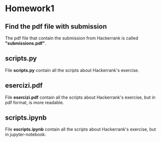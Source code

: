 # Homework1

## Find the pdf file with submission
The pdf file that contain the submission from Hackerrank is called **"submissions.pdf"**.  

## scripts.py
File **scripts.py** contain all the scripts about Hackerrank's exercise.

## esercizi.pdf
File **esercizi.pdf** contain all the scripts about Hackerrank's exercise, but in pdf format, is more readable.

## scripts.ipynb
File **escripts.ipynb** contain all the scripts about Hackerrank's exercise, but in jupyter-notebook.



